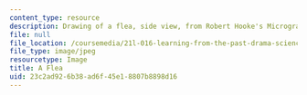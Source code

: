 ```yaml
---
content_type: resource
description: Drawing of a flea, side view, from Robert Hooke's Micrographia.
file: null
file_location: /coursemedia/21l-016-learning-from-the-past-drama-science-performance-spring-2009/23c2ad926b38ad6f45e18807b8898d16_flea.jpg
file_type: image/jpeg
resourcetype: Image
title: A Flea
uid: 23c2ad92-6b38-ad6f-45e1-8807b8898d16
---
```

